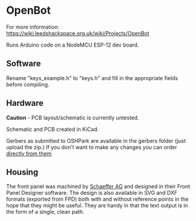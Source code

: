 # OpenBot

For more information: https://wiki.leedshackspace.org.uk/wiki/Projects/OpenBot

Runs Arduino code on a NodeMCU ESP-12 dev board.

## Software

Rename "keys_example.h" to "keys.h" and fill in the appropriate fields before compiling.

## Hardware

**Caution** - PCB layout/schematic is currently untested.

Schematic and PCB created in KiCad.

Gerbers as submitted to OSHPark are available in the gerbers folder (just upload the zip.) 
If you don't want to make any changes you can order [directly from them](https://oshpark.com/shared_projects/XAhVpFpk).

## Housing

The front panel was machined by [Schaeffer AG](http://www.schaeffer-ag.de/) and designed in their Front Panel Designer software. The design is also available in SVG and DXF formats (exported from FPD) both with and without reference points in the hope that they might be useful. They are handy in that the text output is in the form of a single, clean path.
